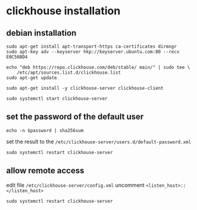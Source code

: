 # clickhouse installation

## debian installation

``` shell
sudo apt-get install apt-transport-https ca-certificates dirmngr
sudo apt-key adv --keyserver hkp://keyserver.ubuntu.com:80 --recv E0C56BD4

echo "deb https://repo.clickhouse.com/deb/stable/ main/" | sudo tee \
    /etc/apt/sources.list.d/clickhouse.list
sudo apt-get update

sudo apt-get install -y clickhouse-server clickhouse-client

sudo systemctl start clickhouse-server
```

## set the password of the default user

``` shell
echo -n $password | sha256sum
```
set the result to the `/etc/clickhouse-server/users.d/default-password.xml`

``` shell
sudo systemctl restart clickhouse-server
```

## allow remote access
edit file `/etc/clickhouse-server/config.xml`
uncomment `<listen_host>::</listen_host>`
``` shell
sudo systemctl restart clickhouse-server
```
